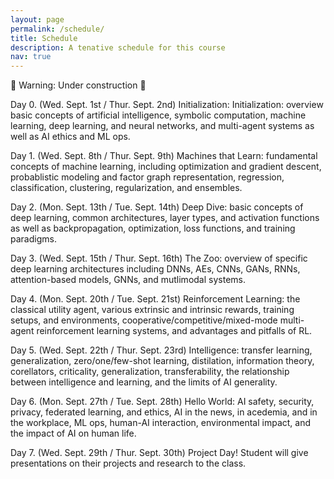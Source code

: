```yaml
---
layout: page
permalink: /schedule/
title: Schedule
description: A tenative schedule for this course
nav: true
---
```


🚧 Warning: Under construction 🚧

Day 0. (Wed. Sept. 1st / Thur. Sept. 2nd) Initialization: Initialization: overview basic concepts of artificial intelligence, symbolic computation, machine learning, deep learning, and neural networks, and multi-agent systems as well as AI ethics and ML ops.

Day 1. (Wed. Sept. 8th / Thur. Sept. 9th) Machines that Learn: fundamental concepts of machine learning, including optimization and gradient descent, probablistic modeling and factor graph representation, regression, classification, clustering, regularization, and ensembles.

Day 2. (Mon. Sept. 13th / Tue. Sept. 14th) Deep Dive: basic concepts of deep learning, common architectures, layer types, and activation functions as well as backpropagation, optimization, loss functions, and training paradigms.

Day 3. (Wed. Sept. 15th / Thur. Sept. 16th) The Zoo: overview of specific deep learning architectures including DNNs, AEs, CNNs, GANs, RNNs, attention-based models, GNNs, and mutlimodal systems.

Day 4. (Mon. Sept. 20th / Tue. Sept. 21st) Reinforcement Learning: the classical utility agent, various extrinsic and intrinsic rewards, training setups, and environments, cooperative/competitive/mixed-mode multi-agent reinforcement learning systems, and advantages and pitfalls of RL.

Day 5. (Wed. Sept. 22th / Thur. Sept. 23rd) Intelligence: transfer learning, generalization, zero/one/few-shot learning, distilation, information theory, corellators, criticality, generalization, transferability, the relationship between intelligence and learning, and the limits of AI generality.

Day 6. (Mon. Sept. 27th / Tue. Sept. 28th) Hello World: AI safety, security, privacy, federated learning, and ethics, AI in the news, in acedemia, and in the workplace, ML ops, human-AI interaction, environmental impact, and the impact of AI on human life.

Day 7. (Wed. Sept. 29th / Thur. Sept. 30th) Project Day! Student will give presentations on their projects and research to the class.
